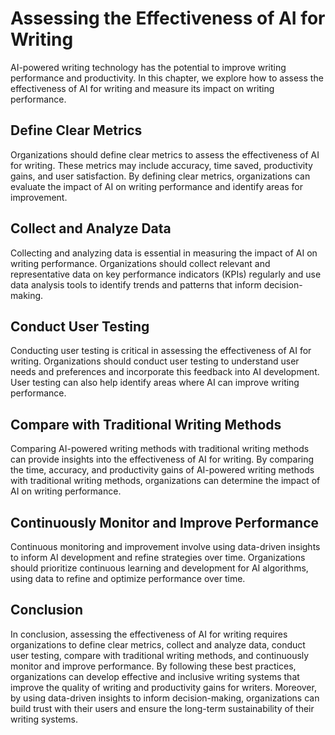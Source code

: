 Assessing the Effectiveness of AI for Writing
====================================================================================================

AI-powered writing technology has the potential to improve writing performance and productivity. In this chapter, we explore how to assess the effectiveness of AI for writing and measure its impact on writing performance.

Define Clear Metrics
--------------------

Organizations should define clear metrics to assess the effectiveness of AI for writing. These metrics may include accuracy, time saved, productivity gains, and user satisfaction. By defining clear metrics, organizations can evaluate the impact of AI on writing performance and identify areas for improvement.

Collect and Analyze Data
------------------------

Collecting and analyzing data is essential in measuring the impact of AI on writing performance. Organizations should collect relevant and representative data on key performance indicators (KPIs) regularly and use data analysis tools to identify trends and patterns that inform decision-making.

Conduct User Testing
--------------------

Conducting user testing is critical in assessing the effectiveness of AI for writing. Organizations should conduct user testing to understand user needs and preferences and incorporate this feedback into AI development. User testing can also help identify areas where AI can improve writing performance.

Compare with Traditional Writing Methods
----------------------------------------

Comparing AI-powered writing methods with traditional writing methods can provide insights into the effectiveness of AI for writing. By comparing the time, accuracy, and productivity gains of AI-powered writing methods with traditional writing methods, organizations can determine the impact of AI on writing performance.

Continuously Monitor and Improve Performance
--------------------------------------------

Continuous monitoring and improvement involve using data-driven insights to inform AI development and refine strategies over time. Organizations should prioritize continuous learning and development for AI algorithms, using data to refine and optimize performance over time.

Conclusion
----------

In conclusion, assessing the effectiveness of AI for writing requires organizations to define clear metrics, collect and analyze data, conduct user testing, compare with traditional writing methods, and continuously monitor and improve performance. By following these best practices, organizations can develop effective and inclusive writing systems that improve the quality of writing and productivity gains for writers. Moreover, by using data-driven insights to inform decision-making, organizations can build trust with their users and ensure the long-term sustainability of their writing systems.
